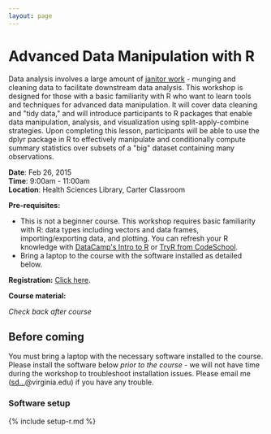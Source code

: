 ```yaml
---
layout: page
---
```


# Advanced Data Manipulation with R

Data analysis involves a large amount of [janitor work](http://www.nytimes.com/2014/08/18/technology/for-big-data-scientists-hurdle-to-insights-is-janitor-work.html) - munging and cleaning data to facilitate downstream data analysis. This workshop is designed for those with a basic familiarity with R who want to learn tools and techniques for advanced data manipulation. It will cover data cleaning and "tidy data," and will introduce participants to R packages that enable data manipulation, analysis, and visualization using split-apply-combine strategies. Upon completing this lesson, participants will be able to use the dplyr package in R to effectively manipulate and conditionally compute summary statistics over subsets of a "big" dataset containing many observations.

**Date**: Feb 26, 2015  
**Time**: 9:00am - 11:00am  
**Location**: Health Sciences Library, Carter Classroom

**Pre-requisites:**

* This is not a beginner course. This workshop requires basic familiarity with R: data types including vectors and data frames, importing/exporting data, and plotting. You can refresh your R knowledge with [DataCamp's Intro to R](https://www.datacamp.com/courses/introduction-to-r) or [TryR from CodeSchool](http://tryr.codeschool.com/).
* Bring a laptop to the course with the software installed as detailed below.

**Registration:** [Click here](https://www.bioconnector.virginia.edu/events).

**Course material:**

_Check back after course_

<!-- Uncomment below to post course material -->
<!--
* [Slides](https://speakerdeck.com/stephenturner/introduction-to-r-for-life-scientists)
* Code used in course:
    * Part I: [Introduction to R](r/r-intro/)
    * Part II: [RNA-seq data analysis](r-deseq2-demo/)
 -->

## Before coming

You must bring a laptop with the necessary software installed to the course. Please install the software below *prior to the course* - we will not have time during the workshop to troubleshoot installation issues. Please email me (<a href="http://www.google.com/recaptcha/mailhide/d?k=01uXi4zl-bIdygzSeXF4649A==&amp;c=_81hv-sTQvJ9rjELjZNDJeAXTvLvkpfD9KEuItpEHTE=" onclick="window.open('http://www.google.com/recaptcha/mailhide/d?k\07501uXi4zl-bIdygzSeXF4649A\75\75\46c\75_81hv-sTQvJ9rjELjZNDJeAXTvLvkpfD9KEuItpEHTE\075', '', 'toolbar=0,scrollbars=0,location=0,statusbar=0,menubar=0,resizable=0,width=500,height=300'); return false;" title="Reveal this e-mail address">sd...</a>@virginia.edu) if you have any trouble.

### Software setup

{% include setup-r.md %}
